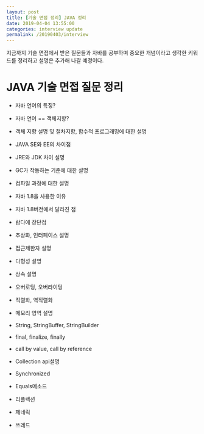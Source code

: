 ```yaml
---
layout: post
title: [기술 면접 정리] JAVA 정리
date: 2019-04-04 13:55:00
categories: interview update
permalink: /20190403/interview
---
```


지금까지 기술 면접에서 받은 질문들과 자바를 공부하며 중요한 개념이라고 생각한 키워드를 정리하고 설명은 추가해 나갈 예정이다.

# JAVA 기술 면접 질문 정리

- 자바 언어의 특징?

- 자바 언어 == 객체지향? 
- 객체 지향 설명 및 절차지향, 함수적 프로그래밍에 대한 설명
- JAVA SE와 EE의 차이점 
- JRE와 JDK 차이 설명
- GC가 작동하는 기준에 대한 설명
- 컴파일 과정에 대한 설명
- 자바 1.8을 사용한 이유
- 자바 1.8버전에서 달라진 점
- 람다에 장단점
- 추상화, 인터페이스 설명
- 접근제한자 설명
- 다형성 설명
- 상속 설명
- 오버로딩, 오버라이딩 
- 직렬화, 역직렬화
- 메모리 영역 설명
- String, StringBuffer, StringBuilder
- final, finalize, finally
- call by value, call by reference
- Collection api설명
- Synchronized 
- Equals메소드
- 리플렉션
- 제네릭 
- 쓰레드